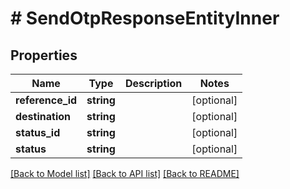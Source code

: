 # # SendOtpResponseEntityInner

## Properties

Name | Type | Description | Notes
------------ | ------------- | ------------- | -------------
**reference_id** | **string** |  | [optional]
**destination** | **string** |  | [optional]
**status_id** | **string** |  | [optional]
**status** | **string** |  | [optional]

[[Back to Model list]](../../README.md#models) [[Back to API list]](../../README.md#endpoints) [[Back to README]](../../README.md)
